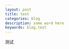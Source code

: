```yaml
---
layout: post
title: test
categories: blog
description: some word here
keywords: blog,test
---
```


测试